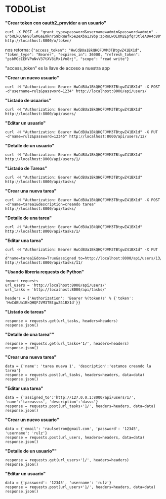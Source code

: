 # TODOList

**"Crear token con oauth2_provider a un usuario"**
```
curl -X POST -d "grant_type=password&username=admin&password=admin" -u"bRLkQJGH9JlwMGaEmknrS9bRWWfk5e2eXba1J9bp:zpRoLwOIOM2Epfqr3tleA0A4c80YDZIpqvcizASrYpe0KyV27teCPMHfeA0xB2Ht6PgxcyvDPHcqK1QgoAwhcDi2Q9yucp4Z0OADn5S2GKY6br62Y3yDrwgsn7eJ1kow" http://localhost:8000/o/token/
````

nos retorna:
```{"access_token": "HwCdBUa1BkQHQFJVM3TBtgwZ41BX1d", "token_type": "Bearer", "expires_in": 36000, "refresh_token": "psbMGcIEHVPuNvV37tXV8iMx1Vn8rj", "scope": "read write"}```

"access_token" es la llave de acceso a nuestra app

**"Crear un nuevo usuario"**
```
curl -H "Authorization: Bearer HwCdBUa1BkQHQFJVM3TBtgwZ41BX1d" -X POST -d"username=rulz&password=1234" http://localhost:8000/api/users/
```

**"Listado de usuarios"**
```
curl -H "Authorization: Bearer HwCdBUa1BkQHQFJVM3TBtgwZ41BX1d" http://localhost:8000/api/users/
```
**"Editar un usuario"**
```
curl -H "Authorization: Bearer HwCdBUa1BkQHQFJVM3TBtgwZ41BX1d" -X PUT -d"name=rulz&password=12345" http://localhost:8000/api/users/12/
```

**"Detalle de un usuario"**
```
curl -H "Authorization: Bearer HwCdBUa1BkQHQFJVM3TBtgwZ41BX1d" http://localhost:8000/api/users/1/
```


**"Listado de Tareas"**
```
curl -H "Authorization: Bearer HwCdBUa1BkQHQFJVM3TBtgwZ41BX1d" http://localhost:8000/api/tasks/
```

**"Crear una nueva tarea"**
```
curl -H "Authorization: Bearer HwCdBUa1BkQHQFJVM3TBtgwZ41BX1d" -X POST -d"name=tarea1&description=creando tarea" http://localhost:8000/api/tasks/
```

**"Detalle de una tarea"**
```
curl -H "Authorization: Bearer HwCdBUa1BkQHQFJVM3TBtgwZ41BX1d" http://localhost:8000/api/tasks/1/
```

**"Editar una tarea"**
```
curl -H "Authorization: Bearer HwCdBUa1BkQHQFJVM3TBtgwZ41BX1d" -X PUT -d"name=tarea1&done=True&assigned_to=http://localhost:8000/api/users/13/" http://localhost:8000/api/tasks/11/
```


**"Usando librería requests de Python"**
```
import requests
url_users = 'http://localhost:8000/api/users/'
url_tasks = 'http://localhost:8000/api/tasks/'

headers = {'Authorization': 'Bearer %(token)s' % {'token': 'HwCdBUa1BkQHQFJVM3TBtgwZ41BX1d'}}
```


**"Listado de tareas"**
```
response = requests.get(url_tasks, headers=headers)
response.json()
```

**"Detalle de una tarea""** 
```
response = requests.get(url_tasks+'1/', headers=headers)
response.json()
```

**"Crear una nueva tarea"**
```
data = {'name': 'tarea nueva 1', 'description':'estamos creando la tarea'}
response = requests.post(url_tasks, headers=headers, data=data)
response.json()
```


**"Editar una tarea"**
```
data = {'assigned_to':'http://127.0.0.1:8000/api/users/1/', 'name':'tareassss', 'description':'dasss'}
response = requests.post(url_tasks+'1/', headers=headers, data=data)
response.json()
```

**"Crear un nuevo usuario"**
```
data = {'email': 'raulsetron@gmail.com', 'password': '12345', 'username': 'rulz'}
response = requests.post(url_users, headers=headers, data=data)
response.json()
```

**"Detalle de un usuario""** 
```
response = requests.get(url_users+'1/', headers=headers)
response.json()
```

**"Editar un usuario"**
```
data = {'password': '12345', 'username': 'rulz'}
response = requests.post(url_users+'1/', headers=headers, data=data)
response.json()
```
